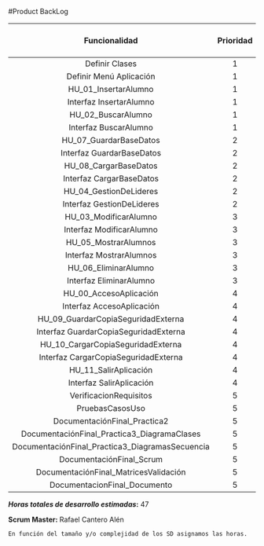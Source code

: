 #Product BackLog

Funcionalidad | Prioridad | Horas de trabajo estimadas
   :--:|:--:|:--:
Definir Clases|1|1
Definir Menú Aplicación|1|1
HU_01_InsertarAlumno|1|1
Interfaz InsertarAlumno|1|1
HU_02_BuscarAlumno|1|2
Interfaz BuscarAlumno|1|1
HU_07_GuardarBaseDatos|2|2
Interfaz GuardarBaseDatos|2|0,5
HU_08_CargarBaseDatos|2|1
Interfaz CargarBaseDatos|2|0,5
HU_04_GestionDeLideres|2|1
Interfaz GestionDeLideres|2|0,5
HU_03_ModificarAlumno|3|3
Interfaz ModificarAlumno|3|1
HU_05_MostrarAlumnos|3|4
Interfaz MostrarAlumnos|3|1
HU_06_EliminarAlumno|3|2
Interfaz EliminarAlumno|3|1
HU_00_AccesoAplicación|4|3
Interfaz AccesoAplicación|4|1
HU_09_GuardarCopiaSeguridadExterna|4|0,25
Interfaz GuardarCopiaSeguridadExterna|4|0,25
HU_10_CargarCopiaSeguridadExterna|4|1
Interfaz CargarCopiaSeguridadExterna|4|1
HU_11_SalirAplicación|4|1
Interfaz SalirAplicación|4|1
VerificacionRequisitos|5|2
PruebasCasosUso|5|2
DocumentaciónFinal_Practica2|5|2
DocumentaciónFinal_Practica3_DiagramaClases|5|2
DocumentaciónFinal_Practica3_DiagramasSecuencia|5|2
DocumentaciónFinal_Scrum|5|1
DocumentaciónFinal_MatricesValidación|5|1
DocumentacionFinal_Documento|5|2


**_Horas totales de desarrollo estimadas_:** 47

**Scrum Master:** Rafael Cantero Alén

	En función del tamaño y/o complejidad de los SD asignamos las horas.
